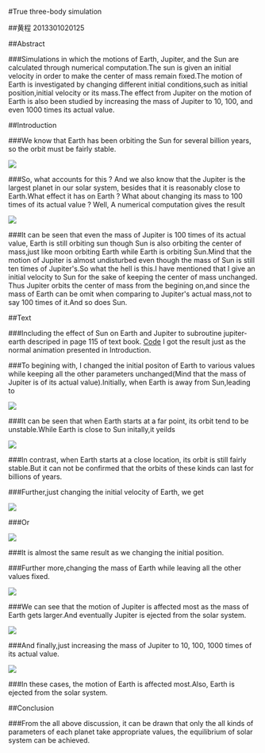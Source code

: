 #True three-body simulation

##黄程   2013301020125

##Abstract

###Simulations in which the motions of Earth, Jupiter, and the Sun are calculated through numerical computation.The sun is given an initial velocity in order to make the center of mass remain fixed.The motion of Earth is investigated by changing different initial conditions,such as initial position,initial velocity or its mass.The effect from Jupiter on the motion of Earth is also been studied by increasing the mass of Jupiter to 10, 100, and even 1000 times its actual value.

##Introduction

###We know that Earth  has been orbiting the  Sun for several billion years, so the orbit must be fairly stable.

![](https://raw.githubusercontent.com/chenghuang2016/computationalphysics_N2013301020125/master/%E7%AC%AC%E5%8D%81%E4%BA%8C%E6%AC%A1%E4%BD%9C%E4%B8%9A/normal.gif)

###So, what accounts for this ? And we also know that the Jupiter is the largest planet in our solar system, besides that it is reasonably close to Earth.What effect it has on Earth ? What about changing its mass to 100 times of its actual value ? Well, A numerical computation gives the result 

![](https://raw.githubusercontent.com/chenghuang2016/computationalphysics_N2013301020125/master/%E7%AC%AC%E5%8D%81%E4%BA%8C%E6%AC%A1%E4%BD%9C%E4%B8%9A/100times.gif)

###It can be seen that even the mass of Jupiter is 100 times of its actual value, Earth is still orbiting sun though Sun is also orbiting the center of mass,just like moon orbiting Earth while Earth is orbiting Sun.Mind that the motion of Jupiter is almost undisturbed even though the mass of Sun is still ten times of Jupiter's.So what the hell is this.I have mentioned that I give an initial velocity to Sun for the sake of keeping the center of mass unchanged. Thus Jupiter orbits the center of mass from the begining on,and since the mass of Earth can be omit when comparing to Jupiter's actual mass,not to say 100 times of it.And so does Sun.

##Text

###Including the effect of Sun on Earth and Jupiter to subroutine jupiter-earth descriped in page 115 of text book.  [Code](https://github.com/chenghuang2016/computationalphysics_N2013301020125/blob/master/%E7%AC%AC%E5%8D%81%E4%BA%8C%E6%AC%A1%E4%BD%9C%E4%B8%9A/three-body.py) I got the result just as the normal animation presented in Introduction.

###To begining with, I changed the initial positon of Earth to various values while keeping all the other parameters unchanged(Mind that the mass of Jupiter is of its actual value).Initially, when Earth is away from Sun,leading to

![](https://raw.githubusercontent.com/chenghuang2016/computationalphysics_N2013301020125/master/%E7%AC%AC%E5%8D%81%E4%BA%8C%E6%AC%A1%E4%BD%9C%E4%B8%9A/X0%3Dincrease.png)

###It can be seen that when Earth starts at a far point, its orbit tend to be unstable.While Earth is close to Sun initally,it yeilds

![](https://raw.githubusercontent.com/chenghuang2016/computationalphysics_N2013301020125/master/%E7%AC%AC%E5%8D%81%E4%BA%8C%E6%AC%A1%E4%BD%9C%E4%B8%9A/X0%3Ddecrease.png)

###In contrast, when Earth starts at a close location, its orbit is still fairly stable.But it can not be confirmed that the orbits of these kinds can last for billions of years.

###Further,just changing the initial velocity of Earth, we get

![](https://raw.githubusercontent.com/chenghuang2016/computationalphysics_N2013301020125/master/%E7%AC%AC%E5%8D%81%E4%BA%8C%E6%AC%A1%E4%BD%9C%E4%B8%9A/V0%3Dincrease.png)

###Or

![](https://raw.githubusercontent.com/chenghuang2016/computationalphysics_N2013301020125/master/%E7%AC%AC%E5%8D%81%E4%BA%8C%E6%AC%A1%E4%BD%9C%E4%B8%9A/V0%3Ddecrease.png)

###It is almost the same result as we changing the initial position.

###Further more,changing the mass of Earth while leaving all the other values fixed.

![](https://raw.githubusercontent.com/chenghuang2016/computationalphysics_N2013301020125/master/%E7%AC%AC%E5%8D%81%E4%BA%8C%E6%AC%A1%E4%BD%9C%E4%B8%9A/massup.png)

###We can see that the motion of Jupiter is affected most as the mass of Earth gets larger.And eventually Jupiter is ejected from the solar system.

![](https://raw.githubusercontent.com/chenghuang2016/computationalphysics_N2013301020125/master/%E7%AC%AC%E5%8D%81%E4%BA%8C%E6%AC%A1%E4%BD%9C%E4%B8%9A/massdown.png)

###And finally,just increasing the mass of Jupiter to 10, 100, 1000 times of its actual value.

![](https://raw.githubusercontent.com/chenghuang2016/computationalphysics_N2013301020125/master/%E7%AC%AC%E5%8D%81%E4%BA%8C%E6%AC%A1%E4%BD%9C%E4%B8%9A/MJup.png)

###In these cases, the motion of Earth is affected most.Also, Earth is ejected from the solar system.

##Conclusion

###From the all above discussion, it can be drawn that only the all kinds of parameters of each planet take appropriate values, the equilibrium of solar system can be achieved.
